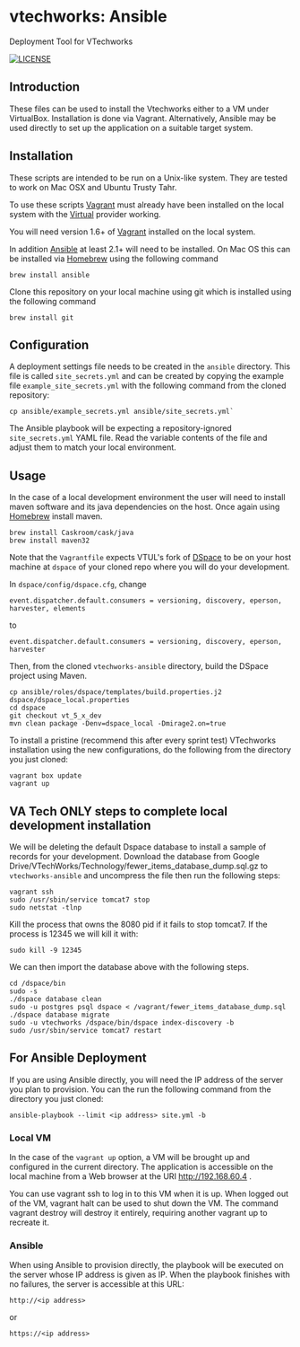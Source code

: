 # vtechworks: Ansible

Deployment Tool for VTechworks

[![LICENSE](https://img.shields.io/badge/license-MIT-blue.svg?style=flat-square)](./LICENSE)

## Introduction

These files can be used to install the Vtechworks either to a VM under VirtualBox. Installation is done via Vagrant. Alternatively, Ansible may be used directly to set up the application on a suitable target system.

## Installation

These scripts are intended to be run on a Unix-like system. They are tested to work on Mac OSX and Ubuntu Trusty Tahr.

To use these scripts [Vagrant](https://vagrantup.com) must already have been installed on the local system with the [Virtual](https://virtualbox.org) provider working.

You will need version 1.6+ of [Vagrant](https://vagrantup.com) installed on the local system.

In addition [Ansible](https://ansible.com) at least 2.1+ will need to be installed. On Mac OS this can be installed via [Homebrew](https://brew.sh)
using the following command

```
brew install ansible
```

Clone this repository on your local machine using git which is installed using the following command
```
brew install git
```

## Configuration

A deployment settings file needs to be created in the `ansible` directory. This file is called `site_secrets.yml` and can be created by copying the example file `example_site_secrets.yml` with the following command from the cloned repository:

```
cp ansible/example_secrets.yml ansible/site_secrets.yml`
```

The Ansible playbook will be expecting a repository-ignored `site_secrets.yml` YAML file. Read the variable contents of the file and adjust them to match your local environment.

## Usage

In the case of a local development environment the user will need to install maven software and its java dependencies on the host. Once again using [Homebrew](https://brew.sh) install maven.

```
brew install Caskroom/cask/java
brew install maven32
```

Note that the `Vagrantfile` expects VTUL's fork of [DSpace](https://github.com/vtul/vtechworks.git) to be on your host machine at `dspace` of your cloned repo where you will do your development.

In `dspace/config/dspace.cfg`, change

```
event.dispatcher.default.consumers = versioning, discovery, eperson, harvester, elements
```
to

```
event.dispatcher.default.consumers = versioning, discovery, eperson, harvester
```

Then, from the cloned  `vtechworks-ansible` directory, build the DSpace project using Maven.

```
cp ansible/roles/dspace/templates/build.properties.j2 dspace/dspace_local.properties
cd dspace
git checkout vt_5_x_dev
mvn clean package -Denv=dspace_local -Dmirage2.on=true
```

To install a pristine (recommend this after every sprint test) VTechworks installation using the new configurations, do the following from the directory you just cloned:

```
vagrant box update
vagrant up
```

## VA Tech ONLY steps to complete local development installation

We will be deleting the default Dspace database to install a sample of records for your development. Download the database from Google Drive/VTechWorks/Technology/fewer_items_database_dump.sql.gz to `vtechworks-ansible` and uncompress the file then run the following steps:

```
vagrant ssh
sudo /usr/sbin/service tomcat7 stop
sudo netstat -tlnp
```

Kill the process that owns the 8080 pid if it fails to stop tomcat7. If the process is 12345 we will kill it with:

```
sudo kill -9 12345
```

We can then import the database above with the following steps.

```
cd /dspace/bin
sudo -s
./dspace database clean
sudo -u postgres psql dspace < /vagrant/fewer_items_database_dump.sql
./dspace database migrate
sudo -u vtechworks /dspace/bin/dspace index-discovery -b
sudo /usr/sbin/service tomcat7 restart
```

## For Ansible Deployment

If you are using Ansible directly, you will need the IP address of the server you plan to provision. You can the run the following command from the directory you just cloned:

```
ansible-playbook --limit <ip address> site.yml -b
```

### Local VM

In the case of the `vagrant up` option, a VM will be brought up and configured in the current directory. The application is accessible on the local machine from a Web browser at the URI http://192.168.60.4 .

You can use vagrant ssh to log in to this VM when it is up. When logged out of the VM, vagrant halt can be used to shut down the VM. The command vagrant destroy will destroy it entirely, requiring another vagrant up to recreate it.

### Ansible

When using Ansible to provision directly, the playbook will be executed on the server whose IP address is given as IP. When the playbook finishes with no failures, the server is accessible at this URL:

```
http://<ip address>
```

or

```
https://<ip address>
```
